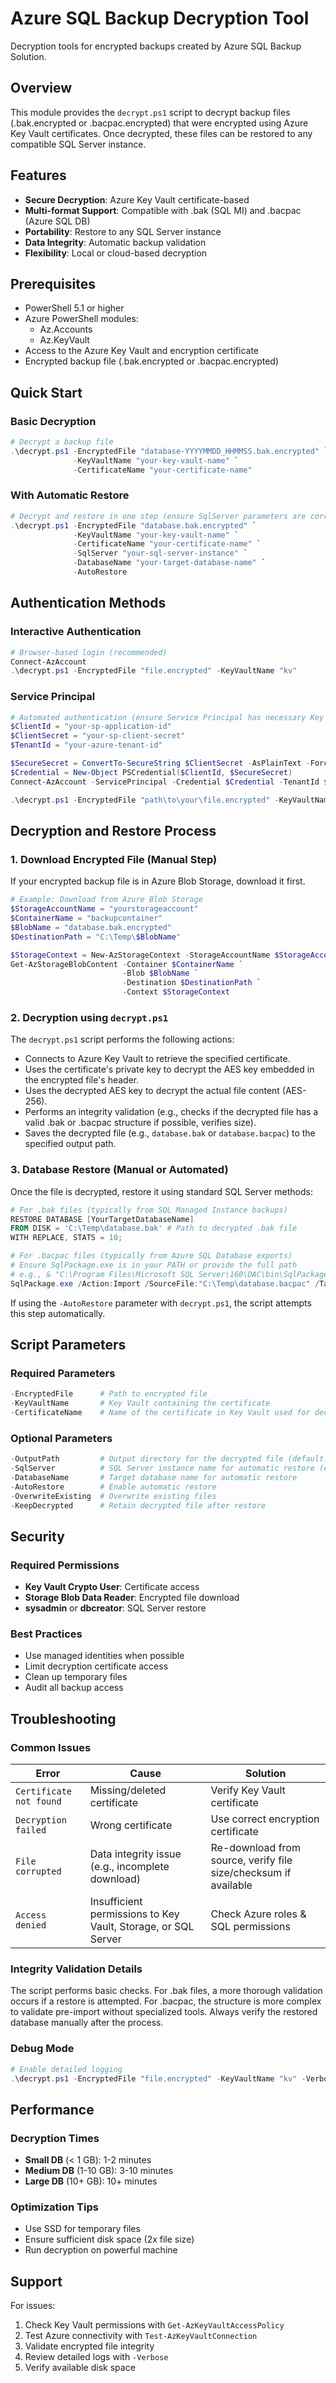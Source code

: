# Azure SQL Backup Decryption Tool

Decryption tools for encrypted backups created by Azure SQL Backup Solution.

## Overview

This module provides the `decrypt.ps1` script to decrypt backup files (.bak.encrypted or .bacpac.encrypted) that were encrypted using Azure Key Vault certificates. Once decrypted, these files can be restored to any compatible SQL Server instance.

## Features

- **Secure Decryption**: Azure Key Vault certificate-based
- **Multi-format Support**: Compatible with .bak (SQL MI) and .bacpac (Azure SQL DB)
- **Portability**: Restore to any SQL Server instance
- **Data Integrity**: Automatic backup validation
- **Flexibility**: Local or cloud-based decryption

## Prerequisites

- PowerShell 5.1 or higher
- Azure PowerShell modules:
  - Az.Accounts
  - Az.KeyVault
- Access to the Azure Key Vault and encryption certificate
- Encrypted backup file (.bak.encrypted or .bacpac.encrypted)

## Quick Start

### Basic Decryption
```powershell
# Decrypt a backup file
.\decrypt.ps1 -EncryptedFile "database-YYYYMMDD_HHMMSS.bak.encrypted" `
              -KeyVaultName "your-key-vault-name" `
              -CertificateName "your-certificate-name"
```

### With Automatic Restore
```powershell
# Decrypt and restore in one step (ensure SqlServer parameters are correct)
.\decrypt.ps1 -EncryptedFile "database.bak.encrypted" `
              -KeyVaultName "your-key-vault-name" `
              -CertificateName "your-certificate-name" `
              -SqlServer "your-sql-server-instance" `
              -DatabaseName "your-target-database-name" `
              -AutoRestore
```

## Authentication Methods

### Interactive Authentication
```powershell
# Browser-based login (recommended)
Connect-AzAccount
.\decrypt.ps1 -EncryptedFile "file.encrypted" -KeyVaultName "kv"
```

### Service Principal
```powershell
# Automated authentication (ensure Service Principal has necessary Key Vault permissions)
$ClientId = "your-sp-application-id"
$ClientSecret = "your-sp-client-secret"
$TenantId = "your-azure-tenant-id"

$SecureSecret = ConvertTo-SecureString $ClientSecret -AsPlainText -Force
$Credential = New-Object PSCredential($ClientId, $SecureSecret)
Connect-AzAccount -ServicePrincipal -Credential $Credential -TenantId $TenantId

.\decrypt.ps1 -EncryptedFile "path\to\your\file.encrypted" -KeyVaultName "your-key-vault-name"
```

## Decryption and Restore Process

### 1. Download Encrypted File (Manual Step)
If your encrypted backup file is in Azure Blob Storage, download it first.
```powershell
# Example: Download from Azure Blob Storage
$StorageAccountName = "yourstorageaccount"
$ContainerName = "backupcontainer"
$BlobName = "database.bak.encrypted"
$DestinationPath = "C:\Temp\$BlobName"

$StorageContext = New-AzStorageContext -StorageAccountName $StorageAccountName -UseConnectedAccount # or use -StorageAccountKey
Get-AzStorageBlobContent -Container $ContainerName `
                         -Blob $BlobName `
                         -Destination $DestinationPath `
                         -Context $StorageContext
```

### 2. Decryption using `decrypt.ps1`
The `decrypt.ps1` script performs the following actions:
- Connects to Azure Key Vault to retrieve the specified certificate.
- Uses the certificate's private key to decrypt the AES key embedded in the encrypted file's header.
- Uses the decrypted AES key to decrypt the actual file content (AES-256).
- Performs an integrity validation (e.g., checks if the decrypted file has a valid .bak or .bacpac structure if possible, verifies size).
- Saves the decrypted file (e.g., `database.bak` or `database.bacpac`) to the specified output path.

### 3. Database Restore (Manual or Automated)
Once the file is decrypted, restore it using standard SQL Server methods:
```powershell
# For .bak files (typically from SQL Managed Instance backups)
RESTORE DATABASE [YourTargetDatabaseName] 
FROM DISK = 'C:\Temp\database.bak' # Path to decrypted .bak file
WITH REPLACE, STATS = 10;

# For .bacpac files (typically from Azure SQL Database exports)
# Ensure SqlPackage.exe is in your PATH or provide the full path
# e.g., & "C:\Program Files\Microsoft SQL Server\160\DAC\bin\SqlPackage.exe" ...
SqlPackage.exe /Action:Import /SourceFile:"C:\Temp\database.bacpac" /TargetServerName:"your-sql-server-instance" /TargetDatabaseName:"YourTargetDatabaseName" # Add other params as needed (e.g., auth)
```
If using the `-AutoRestore` parameter with `decrypt.ps1`, the script attempts this step automatically.

## Script Parameters

### Required Parameters
```powershell
-EncryptedFile      # Path to encrypted file
-KeyVaultName       # Key Vault containing the certificate
-CertificateName    # Name of the certificate in Key Vault used for decryption
```

### Optional Parameters
```powershell
-OutputPath         # Output directory for the decrypted file (default: same directory as the input file)
-SqlServer          # SQL Server instance name for automatic restore (e.g., "localhost\SQLEXPRESS")
-DatabaseName       # Target database name for automatic restore
-AutoRestore        # Enable automatic restore
-OverwriteExisting  # Overwrite existing files
-KeepDecrypted      # Retain decrypted file after restore
```

## Security

### Required Permissions
- **Key Vault Crypto User**: Certificate access
- **Storage Blob Data Reader**: Encrypted file download
- **sysadmin** or **dbcreator**: SQL Server restore

### Best Practices
- Use managed identities when possible
- Limit decryption certificate access
- Clean up temporary files
- Audit all backup access

## Troubleshooting

### Common Issues

| Error | Cause | Solution |
|--------|-------|----------|
| `Certificate not found` | Missing/deleted certificate | Verify Key Vault certificate |
| `Decryption failed` | Wrong certificate | Use correct encryption certificate |
| `File corrupted` | Data integrity issue (e.g., incomplete download) | Re-download from source, verify file size/checksum if available |
| `Access denied` | Insufficient permissions to Key Vault, Storage, or SQL Server | Check Azure roles & SQL permissions |

### Integrity Validation Details
The script performs basic checks. For .bak files, a more thorough validation occurs if a restore is attempted. For .bacpac, the structure is more complex to validate pre-import without specialized tools.
Always verify the restored database manually after the process.

### Debug Mode
```powershell
# Enable detailed logging
.\decrypt.ps1 -EncryptedFile "file.encrypted" -KeyVaultName "kv" -Verbose
```

## Performance

### Decryption Times
- **Small DB** (< 1 GB): 1-2 minutes
- **Medium DB** (1-10 GB): 3-10 minutes
- **Large DB** (10+ GB): 10+ minutes

### Optimization Tips
- Use SSD for temporary files
- Ensure sufficient disk space (2x file size)
- Run decryption on powerful machine

## Support

For issues:
1. Check Key Vault permissions with `Get-AzKeyVaultAccessPolicy`
2. Test Azure connectivity with `Test-AzKeyVaultConnection`
3. Validate encrypted file integrity
4. Review detailed logs with `-Verbose`
5. Verify available disk space 